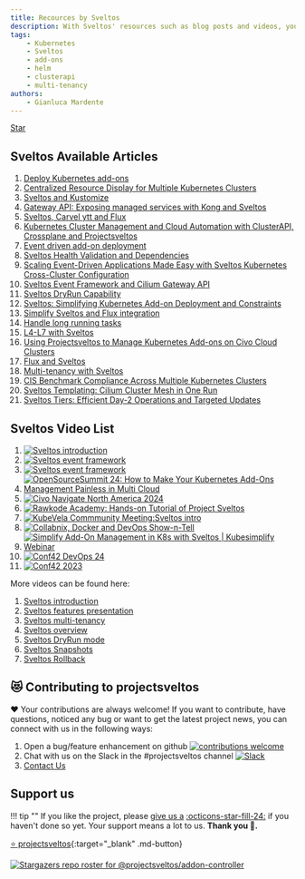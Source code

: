 ```yaml
---
title: Recources by Sveltos
description: With Sveltos' resources such as blog posts and videos, you will discover more about our application that extends the functionality of Cluster API.
tags:
    - Kubernetes
    - Sveltos
    - add-ons
    - helm
    - clusterapi
    - multi-tenancy
authors:
    - Gianluca Mardente
---
```

<a class="github-button" href="https://github.com/projectsveltos/sveltos-manager" data-icon="octicon-star" data-show-count="true" aria-label="Star projectsveltos/sveltos-manager on GitHub">Star</a>

## Sveltos Available Articles

1. [Deploy Kubernetes add-ons](https://medium.com/@gianluca.mardente/sveltos-a-solution-to-deploy-kubernetes-add-ons-in-clusterapi-powered-clusters-b9d4b48fc819)
1. [Centralized Resource Display for Multiple Kubernetes Clusters](https://dev.to/gianlucam76/centralized-resource-display-for-multiple-kubernetes-clusters-4ngi)
1. [Sveltos and Kustomize](https://dev.to/gianlucam76/kubernetes-add-ons-management-introducing-kustomize-integration-with-sveltos-2cpn)
1. [Gateway API: Exposing managed services with Kong and Sveltos](https://medium.com/p/d26b87cbd5a4)
1. [Sveltos, Carvel ytt and Flux](https://medium.com/@gianluca.mardente/simplify-kubernetes-resource-management-with-sveltos-carvel-ytt-and-flux-da960298c321)
1. [Kubernetes Cluster Management and Cloud Automation with ClusterAPI, Crossplane and Projectsveltos](https://medium.com/p/a20594be51b5)
1. [Event driven add-on deployment](https://medium.com/p/43366ba9894d)
1. [Sveltos Health Validation and Dependencies](https://medium.com/@eleni.grosdouli/5-step-approach-automate-kubernetes-monitoring-with-projectsveltos-grafana-prometheus-and-loki-696fa7201e5b)
1. [Scaling Event-Driven Applications Made Easy with Sveltos Kubernetes Cross-Cluster Configuration](https://link.medium.com/GEhxO5orKyb)
1. [Sveltos Event Framework and Cilium Gateway API](https://medium.com/@eleni.grosdouli/5-step-approach-projectsveltos-event-framework-for-kubernetes-deployment-with-cilium-gateway-api-6c0c03fa26db)
1. [Sveltos DryRun Capability](https://medium.com/@eleni.grosdouli/5-step-approach-dry-run-kubernetes-resources-with-projectsveltos-161ced473446)
1. [Sveltos: Simplifying Kubernetes Add-on Deployment and Constraints](https://medium.com/p/13fdfd3d9904)
1. [Simplify Sveltos and Flux integration](https://medium.com/@eleni.grosdouli/5-step-approach-projectsveltos-integration-with-flux-5e68fb584a3c)
1. [Handle long running tasks](https://medium.com/@gianluca.mardente/how-to-handle-long-running-tasks-in-kubernetes-reconciliation-loop-3cc04bfa2681)
1. [L4-L7 with Sveltos](https://medium.com/@projectsveltos/how-to-deploy-l4-and-l7-routing-on-multiple-kubernetes-clusters-securely-and-programmatically-930ebe65fa8c)
1. [Using Projectsveltos to Manage Kubernetes Add-ons on Civo Cloud Clusters](https://medium.com/p/ec4089c503a7)
1. [Flux and Sveltos](https://medium.com/@projectsveltos/flux-and-sveltos-friends-or-enemies-7cdc8fb8f953)
1. [Multi-tenancy with Sveltos](https://medium.com/@gianluca.mardente/kubernetes-multi-tenancy-with-sveltos-8a1b3c2b82c5)
1. [CIS Benchmark Compliance Across Multiple Kubernetes Clusters](https://itnext.io/ensurincis-benchmark-compliance-across-multiple-kubernetes-clusters-dd544682e786)
1. [Sveltos Templating: Cilium Cluster Mesh in One Run](https://egrosdou01.github.io/personal-blog/blog/sveltos-templating-cilium-cluster-mesh)
1. [Sveltos Tiers: Efficient Day-2 Operations and Targeted Updates](https://egrosdou01.github.io/personal-blog/blog/sveltos-introduction-to-tiers)

## Sveltos Video List

1. [![Sveltos introduction](https://img.youtube.com/vi/bsWEo79w09c/0.jpg)](https://www.youtube.com/watch?v=bsWEo79w09c)
1. [![Sveltos event framework](https://img.youtube.com/vi/4mOWuOF0gWY/0.jpg)](https://www.youtube.com/watch?v=4mOWuOF0gWY)
1. [![Sveltos event framework](https://img.youtube.com/vi/GQM7Qn9rWVU/0.jpg)](https://www.youtube.com/watch?v=GQM7Qn9rWVU)
1. [![OpenSourceSummit 24: How to Make Your Kubernetes Add-Ons Management Painless in Multi Cloud](https://img.youtube.com/vi/IffrzanQRRc/0.jpg)](https://www.youtube.com/watch?v=IffrzanQRRc)
1. [![Civo Navigate North America 2024](https://img.youtube.com/vi/tAVu190WnKo/0.jpg)](https://www.youtube.com/watch?v=tAVu190WnKo)
1. [![Rawkode Academy: Hands-on Tutorial of Project Sveltos](https://img.youtube.com/vi/FRYYHAWr0MQ/0.jpg)](https://www.youtube.com/watch?v=FRYYHAWr0MQ)
1. [![KubeVela Commmunity Meeting:Sveltos intro](https://img.youtube.com/vi/A5Y0XTnoS7k/0.jpg)](https://www.youtube.com/watch?v=A5Y0XTnoS7k)
1. [![Collabnix, Docker and DevOps Show-n-Tell](https://img.youtube.com/vi/Kiv2SVhI8qg/0.jpg)](https://www.youtube.com/watch?v=Kiv2SVhI8qg)
1. [![Simplify Add-On Management in K8s with Sveltos | Kubesimplify Webinar](https://img.youtube.com/vi/yifrTO7gDPM/0.jpg)](https://www.youtube.com/watch?v=yifrTO7gDPM)
1. [![Conf42 DevOps 24](https://img.youtube.com/vi/n2lFfxPP6jE/0.jpg)](https://www.youtube.com/watch?v=n2lFfxPP6jE)
1. [![Conf42 2023](https://img.youtube.com/vi/Xi2HvRfaNYI/0.jpg)](https://www.youtube.com/watch?v=Xi2HvRfaNYI)

More videos can be found here:


1. [Sveltos introduction](https://youtu.be/RyWDz9CXjXs)
1. [Sveltos features presentation](https://www.youtube.com/watch?v=UfrKOPTJRCc)
1. [Sveltos multi-tenancy](https://www.youtube.com/watch?v=m_G9UZ8yduc)
1. [Sveltos overview](https://www.youtube.com/watch?v=Ai5Mr9haWKM&t=4s)
1. [Sveltos DryRun mode](https://www.youtube.com/watch?v=gfWN_QJAL6k&t=86s)
1. [Sveltos Snapshots](https://www.youtube.com/watch?v=ALcp1_Nj9r4)
1. [Sveltos Rollback](https://www.youtube.com/watch?v=sTo6RcWP1BQ&t=16s)

<script async defer src="https://buttons.github.io/buttons.js"></script>

## 😻 Contributing to projectsveltos
❤️ Your contributions are always welcome! If you want to contribute, have questions, noticed any bug or want to get the latest project news, you can connect with us in the following ways:

1. Open a bug/feature enhancement on github [![contributions welcome](https://img.shields.io/badge/contributions-welcome-brightgreen.svg?style=flat)](https://github.com/projectsveltos/sveltos-manager/issues "Contribute to Sveltos: open issues")
1. Chat with us on the Slack in the #projectsveltos channel [![Slack](https://img.shields.io/badge/join%20slack-%23projectsveltos-brighteen)](https://join.slack.com/t/projectsveltos/shared_invite/zt-1hraownbr-W8NTs6LTimxLPB8Erj8Q6Q)
1. [Contact Us](mailto:support@projectsveltos.io)

## Support us

!!! tip ""
    If you like the project, please <a href="https://github.com/projectsveltos/sveltos-manager" title="Manage Kubernetes add-ons" target="_blank">give us a</a> <a href="https://github.com/projectsveltos/sveltos-manager" title="Manage Kubernetes add-ons" target="_blank" class="heart">:octicons-star-fill-24:</a> if you haven't done so yet. Your support means a lot to us. **Thank you :pray:.**


[:star: projectsveltos](https://github.com/projectsveltos/sveltos-manager "Manage Kubernetes add-ons"){:target="_blank" .md-button}

[![Stargazers repo roster for @projectsveltos/addon-controller](http://reporoster.com/stars/projectsveltos/addon-controller)](https://github.com/projectsveltos/addon-controller/stargazers)

